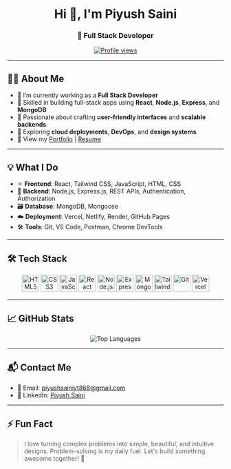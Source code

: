 <h1 align="center">Hi 👋, I'm Piyush Saini</h1>
<h3 align="center">🚀 Full Stack Developer</h3>

<p align="center">
  <a href="https://github.com/Piyushsaini7742">
    <img src="https://komarev.com/ghpvc/?username=piyushsaini7742&label=Profile%20views&color=0e75b6&style=flat" alt="Profile views" />
  </a>
</p>

---

## 🧑‍💻 About Me

- 🔭 I’m currently working as a **Full Stack Developer**
- 🧠 Skilled in building full-stack apps using **React**, **Node.js**, **Express**, and **MongoDB**
- 🎯 Passionate about crafting **user-friendly interfaces** and **scalable backends**
- 🌱 Exploring **cloud deployments**, **DevOps**, and **design systems**
- 🧾 View my [Portfolio](https://my-portfolio-gold-zeta-20.vercel.app/) | [Resume](https://drive.google.com/file/d/12xFcd4ovD8_F4PDJ6MRKff36lr681kGI/view?usp=sharing)

---

## 💡 What I Do

- ⚛️ **Frontend**: React, Tailwind CSS, JavaScript, HTML, CSS
- 🔧 **Backend**: Node.js, Express.js, REST APIs, Authentication, Authorization
- 🗃️ **Database**: MongoDB, Mongoose
- ☁️ **Deployment**: Vercel, Netlify, Render, GitHub Pages
- 🛠️ **Tools**: Git, VS Code, Postman, Chrome DevTools

---

## 🛠️ Tech Stack

<p align="center">
  <img src="https://cdn.jsdelivr.net/gh/devicons/devicon/icons/html5/html5-original-wordmark.svg" width="40" height="40" alt="HTML5"/>
  <img src="https://cdn.jsdelivr.net/gh/devicons/devicon/icons/css3/css3-original-wordmark.svg" width="40" height="40" alt="CSS3"/>
  <img src="https://cdn.jsdelivr.net/gh/devicons/devicon/icons/javascript/javascript-original.svg" width="40" height="40" alt="JavaScript"/>
  <img src="https://cdn.jsdelivr.net/gh/devicons/devicon/icons/react/react-original-wordmark.svg" width="40" height="40" alt="React"/>
  <img src="https://cdn.jsdelivr.net/gh/devicons/devicon/icons/nodejs/nodejs-original-wordmark.svg" width="40" height="40" alt="Node.js"/>
  <img src="https://cdn.jsdelivr.net/gh/devicons/devicon/icons/express/express-original-wordmark.svg" width="40" height="40" alt="Express"/>
  <img src="https://cdn.jsdelivr.net/gh/devicons/devicon/icons/mongodb/mongodb-original-wordmark.svg" width="40" height="40" alt="MongoDB"/>
  <img src="https://www.vectorlogo.zone/logos/tailwindcss/tailwindcss-icon.svg" width="40" height="40" alt="Tailwind CSS"/>
  <img src="https://cdn.jsdelivr.net/gh/devicons/devicon/icons/git/git-original-wordmark.svg" width="40" height="40" alt="Git"/>
  <img src="https://www.vectorlogo.zone/logos/vercel/vercel-icon.svg" width="40" height="40" alt="Vercel"/>
</p>

---

## 📈 GitHub Stats

<p align="center">
  <img src="https://github-readme-stats.vercel.app/api/top-langs/?username=piyushsaini7742&layout=compact&theme=react" alt="Top Languages"/>
</p>

---

## 📬 Contact Me

- 📧 Email: [piyushsainiyt868@gmail.com](mailto:piyushsainiyt868@gmail.com)  
- 💼 LinkedIn: [Piyush Saini](https://www.linkedin.com/in/piyushsaini-webdev/)

---

## ⚡ Fun Fact

> I love turning complex problems into simple, beautiful, and intuitive designs. Problem-solving is my daily fuel. Let's build something awesome together! 🚀
